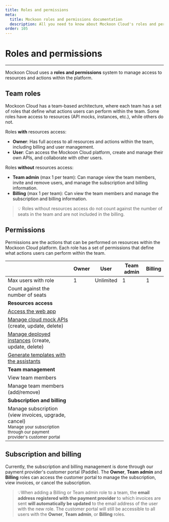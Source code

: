 ```yaml
---
title: Roles and permissions
meta:
  title: Mockoon roles and permissions documentation
  description: All you need to know about Mockoon Cloud's roles and permissions system.
order: 105
---
```


# Roles and permissions

---

Mockoon Cloud uses a **roles and permissions** system to manage access to resources and actions within the platform.

## Team roles

Mockoon Cloud has a team-based architecture, where each team has a set of roles that define what actions users can perform within the team. Some roles have access to resources (API mocks, instances, etc.), while others do not.

Roles **with** resources access:

- **Owner**: Has full access to all resources and actions within the team, including billing and user management.
- **User**: Can access the Mockoon Cloud platform, create and manage their own APIs, and collaborate with other users.

Roles **without** resources access:

- **Team admin** (max 1 per team): Can manage view the team members, invite and remove users, and manage the subscription and billing information.
- **Billing** (max 1 per team): Can view the team members and manage the subscription and billing information.

> 💡 Roles without resources access do not count against the number of seats in the team and are not included in the billing.

## Permissions

Permissions are the actions that can be performed on resources within the Mockoon Cloud platform. Each role has a set of permissions that define what actions users can perform within the team.

|                                                                                                                                                                       | Owner                                                                          | User                                                                           | Team admin                                                                     | Billing                                                                        |
| --------------------------------------------------------------------------------------------------------------------------------------------------------------------- | ------------------------------------------------------------------------------ | ------------------------------------------------------------------------------ | ------------------------------------------------------------------------------ | ------------------------------------------------------------------------------ |
| Max users with role                                                                                                                                                   | 1                                                                              | Unlimited                                                                      | 1                                                                              | 1                                                                              |
| Count against the number of seats                                                                                                                                     | <span class="text-success fw-bold fs-3 me-2"><i class="icon-check"></i></span> | <span class="text-success fw-bold fs-3 me-2"><i class="icon-check"></i></span> | <span class="text-danger fw-bold fs-3 me-2"><i class="icon-clear"></i></span>  | <span class="text-danger fw-bold fs-3 me-2"><i class="icon-clear"></i></span>  |
| **Resources access**                                                                                                                                                  |                                                                                |                                                                                |                                                                                |                                                                                |
| [Access the web app](cloud-docs:web-application)                                                                                                                      | <span class="text-success fw-bold fs-3 me-2"><i class="icon-check"></i></span> | <span class="text-success fw-bold fs-3 me-2"><i class="icon-check"></i></span> | <span class="text-danger fw-bold fs-3 me-2"><i class="icon-clear"></i></span>  | <span class="text-danger fw-bold fs-3 me-2"><i class="icon-clear"></i></span>  |
| [Manage cloud mock APIs](cloud-docs:data-synchronization-team-collaboration) (create, update, delete)                                                                 | <span class="text-success fw-bold fs-3 me-2"><i class="icon-check"></i></span> | <span class="text-success fw-bold fs-3 me-2"><i class="icon-check"></i></span> | <span class="text-danger fw-bold fs-3 me-2"><i class="icon-clear"></i></span>  | <span class="text-danger fw-bold fs-3 me-2"><i class="icon-clear"></i></span>  |
| [Manage deployed instances](cloud-docs:api-mock-cloud-deployments) (create, update, delete)                                                                           | <span class="text-success fw-bold fs-3 me-2"><i class="icon-check"></i></span> | <span class="text-success fw-bold fs-3 me-2"><i class="icon-check"></i></span> | <span class="text-danger fw-bold fs-3 me-2"><i class="icon-clear"></i></span>  | <span class="text-danger fw-bold fs-3 me-2"><i class="icon-clear"></i></span>  |
| [Generate templates with the assistants](cloud-docs:templates-and-ai-assistant)                                                                                       | <span class="text-success fw-bold fs-3 me-2"><i class="icon-check"></i></span> | <span class="text-success fw-bold fs-3 me-2"><i class="icon-check"></i></span> | <span class="text-danger fw-bold fs-3 me-2"><i class="icon-clear"></i></span>  | <span class="text-danger fw-bold fs-3 me-2"><i class="icon-clear"></i></span>  |
| **Team management**                                                                                                                                                   |                                                                                |                                                                                |                                                                                |                                                                                |
| View team members                                                                                                                                                     | <span class="text-success fw-bold fs-3 me-2"><i class="icon-check"></i></span> | <span class="text-danger fw-bold fs-3 me-2"><i class="icon-clear"></i></span>  | <span class="text-success fw-bold fs-3 me-2"><i class="icon-check"></i></span> | <span class="text-success fw-bold fs-3 me-2"><i class="icon-check"></i></span> |
| Manage team members (add/remove)                                                                                                                                      | <span class="text-success fw-bold fs-3 me-2"><i class="icon-check"></i></span> | <span class="text-danger fw-bold fs-3 me-2"><i class="icon-clear"></i></span>  | <span class="text-success fw-bold fs-3 me-2"><i class="icon-check"></i></span> | <span class="text-danger fw-bold fs-3 me-2"><i class="icon-clear"></i></span>  |
| **Subscription and billing**                                                                                                                                          |                                                                                |                                                                                |                                                                                |                                                                                |
| Manage subscription (view invoices, upgrade, cancel)<br/><small class="text-gray-700">Manage your subscription through our payment provider's customer portal</small> | <span class="text-success fw-bold fs-3 me-2"><i class="icon-check"></i></span> | <span class="text-danger fw-bold fs-3 me-2"><i class="icon-clear"></i></span>  | <span class="text-success fw-bold fs-3 me-2"><i class="icon-check"></i></span> | <span class="text-success fw-bold fs-3 me-2"><i class="icon-check"></i></span> |

## Subscription and billing

Currently, the subscription and billing management is done through our payment provider's customer portal (Paddle). The **Owner**, **Team admin** and **Billing** roles can access the customer portal to manage the subscription, view invoices, or cancel the subscription.

> 💡When adding a Billing or Team admin role to a team, the **email address registered with the payment provider** to which invoices are sent **will automatically be updated** to the email address of the user with the new role. The customer portal will still be accessible to all users with the **Owner**, **Team admin**, or **Billing** roles.
